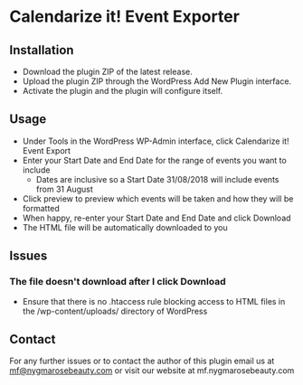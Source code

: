 # Calendarize it! Event Exporter

## Installation

- Download the plugin ZIP of the latest release.
- Upload the plugin ZIP through the WordPress Add New Plugin interface.
- Activate the plugin and the plugin will configure itself.

## Usage

- Under Tools in the WordPress WP-Admin interface, click Calendarize it! Event Export
- Enter your Start Date and End Date for the range of events you want to include
  - Dates are inclusive so a Start Date 31/08/2018 will include events from 31 August
- Click preview to preview which events will be taken and how they will be formatted
- When happy, re-enter your Start Date and End Date and click Download
- The HTML file will be automatically downloaded to you

## Issues

### The file doesn't download after I click Download

- Ensure that there is no .htaccess rule blocking access to HTML files in the /wp-content/uploads/ directory of WordPress

## Contact

For any further issues or to contact the author of this plugin email us at mf@nygmarosebeauty.com or visit our website at mf.nygmarosebeauty.com